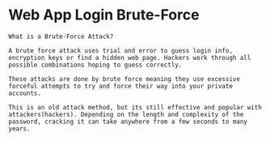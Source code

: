 # Web App Login Brute-Force
    What is a Brute-Force Attack?

    A brute force attack uses trial and error to guess login info, encryption keys or find a hidden web page. Hackers work through all possible combinations hoping to guess correctly.

    These attacks are done by brute force meaning they use excessive forceful attempts to try and force their way into your private accounts.

    This is an old attack method, but its still effective and popular with attackers(hackers). Depending on the length and complexity of the password, cracking it can take anywhere from a few seconds to many years.